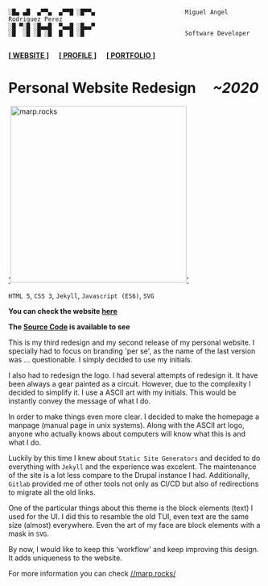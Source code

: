 ```

░█▄ ▄█  ▄▀▀▄  ▄▀▀█ ░█▀▀▄                         Miguel Angel Rodriguez Perez
░█ ▀░█ ░█▄▄█  ▀▄▄█ ░█▄▄▀
░█  ░█ ░█ ░█  █  █ ░█                            Software Developer
       
```

[website_link]: https://marp.rocks/
[git_profile]: /marp-dev
[portfolio_link]: /marp-dev

**[<ins>[ WEBSITE ]</ins>][website_link]** &nbsp;&nbsp;&nbsp; **[<ins>[ PROFILE ]</ins>][git_profile]** &nbsp;&nbsp;&nbsp; **[<ins>[ PORTFOLIO ]</ins>][portfolio_link]**



# Personal Website Redesign &nbsp;&nbsp;&nbsp; _~2020_

[attribution_link12]: #
[details_page12]: ./static-site.md
[repo_link12]: https://gitlab.com/marp-dev/static_site
[product_link12]: https://marp.rocks/

['<img src="https://gitlab.com/marp-dev/marp-dev/-/raw/master/assets/img/marp.png" alt="marp.rocks" width="350"/>'][product_link12]

`HTML 5`, `CSS 3`, `Jekyll`, `Javascript (ES6)`, `SVG`

**You can check the website [here][product_link12]**

**The [Source Code][repo_link12] is available to see**

This is my third redesign and my second release of my personal website. I specially had to focus on branding 'per se', as the name of the last version was ... questionable. I simply decided to use my initials.

I also had to redesign the logo. I had several attempts of redesign it. It have been always a gear painted as a circuit. However, due to the complexity I decided to simplify it. I use a ASCII art with my initials. This would be instantly convey the message of what I do.

In order to make things even more clear. I decided to make the homepage a manpage (manual page in unix systems). Along with the ASCII art logo, anyone who actually knows about computers will know what this is and what I do.

Luckily by this time I knew about `Static Site Generators` and decided to do everything with `Jekyll` and the experience was excelent. The maintenance of the site is a lot less compare to the Drupal instance I had. Additionally, `Gitlab` provided me of other tools not only as CI/CD but also of redirections to migrate all the old links.

One of the particular things about this theme is the block elements (text) I used for the UI. I did this to resamble the old TUI, even text are the same size (almost) everywhere. Even the art of my face are block elements with a mask in `SVG`.

By now, I would like to keep this 'workflow' and keep improving this design. It adds uniqueness to the website.

For more information you can check [//marp.rocks/][product_link12]